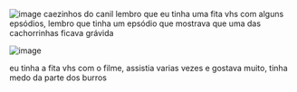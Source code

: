 ![image](https://github.com/alex3aguiar/alex3aguiar/assets/16597480/6c4116d7-5daa-4b94-9b00-b3119020f31c)
caezinhos do canil
lembro que eu tinha uma fita vhs com alguns epsódios, lembro que tinha um epsódio que mostrava que uma das cachorrinhas ficava grávida



![image](https://github.com/alex3aguiar/alex3aguiar/assets/16597480/e5cc6bde-48ca-413b-800d-30add7a63a83)

eu tinha a  fita vhs com o filme, assistia varias vezes e gostava muito, tinha medo da parte dos burros

